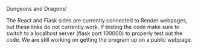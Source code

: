 Dungeons and Dragons!

The React and Flask sides are currently connected to Render webpages, but these links do not currently work. If testing the code make sure to switch to a localhost server (flask port 100000) to properly test out the code. We are still working on getting the program up on a public webpage.
